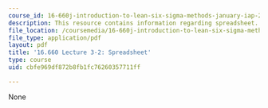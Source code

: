 ```yaml
---
course_id: 16-660j-introduction-to-lean-six-sigma-methods-january-iap-2012
description: This resource contains information regarding spreadsheet.
file_location: /coursemedia/16-660j-introduction-to-lean-six-sigma-methods-january-iap-2012/cbfe969df872b8fb1fc76260357711ff_MIT16_660JIAP12_3-2Instr.pdf
file_type: application/pdf
layout: pdf
title: '16.660 Lecture 3-2: Spreadsheet'
type: course
uid: cbfe969df872b8fb1fc76260357711ff

---
```

None